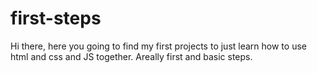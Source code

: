 # first-steps
 Hi there, here you going to find my first projects to just learn how to use html and css and JS together.
 Areally first and basic steps.
